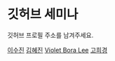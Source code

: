 
# 깃허브 세미나 
깃허브 프로필 주소를 남겨주세요.

[이수진](https://github.com/sujinleeme) 
[김혜진](https://github.com/hyejinkim1005)
[Violet Bora Lee](https://github.com/Violet-Bora-Lee)
[고희경](https://github.com/heekyong/)
